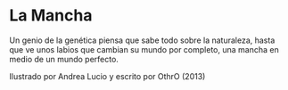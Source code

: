 La Mancha
===

Un genio de la genética piensa que sabe todo sobre la naturaleza, hasta que ve unos labios que cambian su mundo por completo, una mancha en medio de un mundo perfecto.

Ilustrado por Andrea Lucio y escrito por OthrO
(2013)
